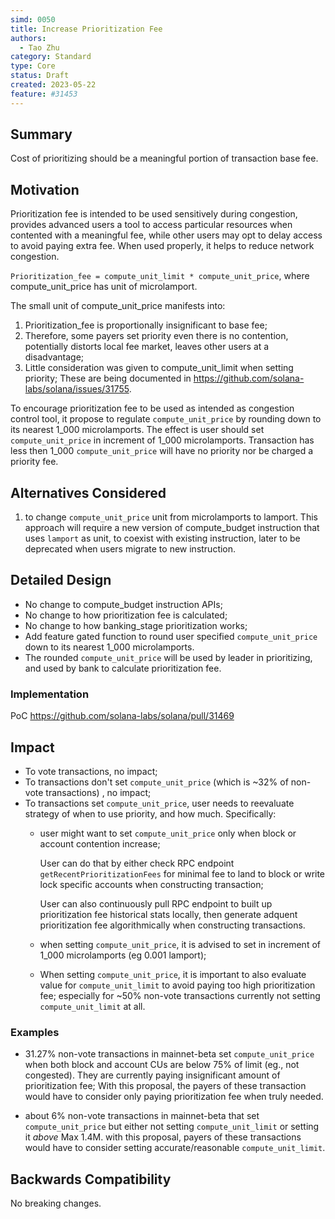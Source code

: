 ```yaml
---
simd: 0050
title: Increase Prioritization Fee
authors:
  - Tao Zhu
category: Standard
type: Core
status: Draft
created: 2023-05-22
feature: #31453
---
```


## Summary

Cost of prioritizing should be a meaningful portion of transaction base fee.

## Motivation

Prioritization fee is intended to be used sensitively during congestion,
provides advanced users a tool to access particular resources when contented
with a meaningful fee, while other users may opt to delay access to avoid
paying extra fee. When used properly, it helps to reduce network congestion.

`Prioritization_fee = compute_unit_limit * compute_unit_price`,
where compute_unit_price has unit of microlamport. 

The small unit of compute_unit_price manifests into:

1. Prioritization_fee is proportionally insignificant to base fee;
2. Therefore, some payers set priority even there is no contention, potentially
   distorts local fee market, leaves other users at a disadvantage;
3. Little consideration was given to compute_unit_limit when setting priority;
These are being documented in https://github.com/solana-labs/solana/issues/31755.

To encourage prioritization fee to be used as intended as congestion control
tool, it propose to regulate `compute_unit_price` by rounding down to its
nearest 1_000 microlamports. The effect is user should set `compute_unit_price`
in increment of 1_000 microlamports. Transaction has less then 1_000
`compute_unit_price` will have no priority nor be charged a priority fee.

## Alternatives Considered

1. to change `compute_unit_price` unit from microlamports to lamport. This
approach will require a new version of compute_budget instruction that uses
`lamport` as unit, to coexist with existing instruction, later to be deprecated
when users migrate to new instruction.

## Detailed Design

- No change to compute_budget instruction APIs;
- No change to how prioritization fee is calculated;
- No change to how banking_stage prioritization works;
- Add feature gated function to round user specified `compute_unit_price` down
  to its nearest 1_000 microlamports.
- The rounded `compute_unit_price` will be used by leader in prioritizing, and
  used by bank to calculate prioritization fee.

### Implementation

PoC https://github.com/solana-labs/solana/pull/31469

## Impact

- To vote transactions, no impact;
- To transactions don't set `compute_unit_price` (which is ~32% of non-vote
  transactions) , no impact;
- To transactions set `compute_unit_price`, user needs to reevaluate strategy
  of when to use priority, and how much. Specifically:
  - user might want to set `compute_unit_price` only when block or account
    contention increase;

    User can do that by either check RPC endpoint `getRecentPrioritizationFees`
    for minimal fee to land to block or write lock specific accounts when
    constructing transaction; 

    User can also continuously pull RPC endpoint to built up prioritization
    fee historical stats locally, then generate adquent prioritization fee
    algorithmically when constructing transactions.
  - when setting `compute_unit_price`, it is advised to set in increment of
    1_000 microlamports (eg 0.001 lamport);
  - When setting `compute_unit_price`, it is important to also evaluate
    value for `compute_unit_limit` to avoid paying too high prioritization fee;
    especially for ~50% non-vote transactions currently not setting
    `compute_unit_limit` at all.

### Examples

- 31.27% non-vote transactions in mainnet-beta set `compute_unit_price` when
  both block and account CUs are below 75% of limit (eg., not congested).
  They are
  currently paying insignificant amount of prioritization fee; With this
  proposal, the payers of these transaction would have to consider only
  paying prioritization fee when truly needed.

- about 6% non-vote transactions in mainnet-beta that set `compute_unit_price`
  but either not setting `compute_unit_limit` or setting it _above_ Max 1.4M.
  with this proposal, payers of these transactions would have to consider
  setting accurate/reasonable `compute_unit_limit`.


## Backwards Compatibility

No breaking changes.
